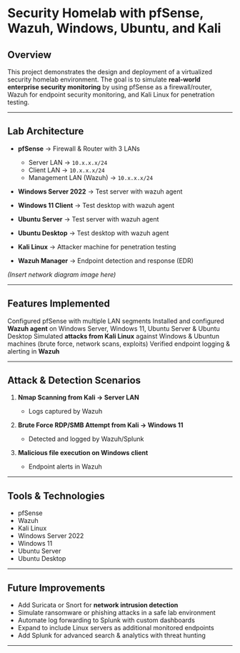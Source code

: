 

# Security Homelab with pfSense, Wazuh, Windows, Ubuntu, and Kali

## Overview

This project demonstrates the design and deployment of a virtualized security homelab environment.
The goal is to simulate **real-world enterprise security monitoring** by using pfSense as a firewall/router, Wazuh for endpoint security monitoring, and Kali Linux for penetration testing.

---

## Lab Architecture

* **pfSense** → Firewall & Router with 3 LANs

  * Server LAN → `10.x.x.x/24`
  * Client LAN → `10.x.x.x/24`
  * Management LAN (Wazuh) → `10.x.x.x/24`

* **Windows Server 2022** →  Test server with wazuh agent
* **Windows 11 Client** → Test desktop with wazuh agent
* **Ubuntu Server** → Test server with wazuh agent 
* **Ubuntu Desktop** → Test desktop with wazuh agent
* **Kali Linux** → Attacker machine for penetration testing
* **Wazuh Manager** → Endpoint detection and response (EDR)

*(Insert network diagram image here)*

---

## Features Implemented

Configured pfSense with multiple LAN segments
Installed and configured **Wazuh agent** on Windows Server, Windows 11, Ubuntu Server & Ubuntu Desktop
Simulated **attacks from Kali Linux** against Windows & Ubuntun machines (brute force, network scans, exploits)
Verified endpoint logging & alerting in **Wazuh**

---

## Attack & Detection Scenarios

1. **Nmap Scanning from Kali → Server LAN**
   * Logs captured by Wazuh
  
2. **Brute Force RDP/SMB Attempt from Kali → Windows 11**
   * Detected and logged by Wazuh/Splunk
    
3. **Malicious file execution on Windows client**
   * Endpoint alerts in Wazuh

---

## Tools & Technologies

* pfSense
* Wazuh
* Kali Linux
* Windows Server 2022
* Windows 11
* Ubuntu Server
* Ubuntu Desktop

---

## Future Improvements

* Add Suricata or Snort for **network intrusion detection**
* Simulate ransomware or phishing attacks in a safe lab environment
* Automate log forwarding to Splunk with custom dashboards
* Expand to include Linux servers as additional monitored endpoints
* Add Splunk for advanced search & analytics with threat hunting

---


